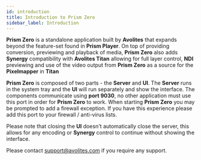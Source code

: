 ```yaml
---
id: introduction
title: Introduction to Prism Zero
sidebar_label: Introduction
---
```


**Prism Zero** is a standalone application built by **Avolites** that expands beyond the feature-set found in **Prism Player**. On top of providing conversion, previewing and playback of media, **Prism Zero** also adds **Synergy** compatibility with **Avolites Titan** allowing for full layer control, **NDI** previewing and use of the video output from **Prism Zero** as a source for the **Pixelmapper** in **Titan**

**Prism Zero** is composed of two parts - the **Server** and **UI**. The **Server** runs in the system tray and the **UI** will run separately and show the interface. The components communicate using **port 9030**, no other application must use this port in order for **Prism Zero** to work. When starting **Prism Zero** you may be prompted to add a firewall exception. If you have this experience please add this port to your firewall / anti-virus lists.

Please note that closing the **UI** doesn't automatically close the server, this allows for any encoding or **Synergy** control to continue without showing the interface.

Please contact <a href="mailto:support@avolites.com?subject=Prism%20Zero:">support@avolites.com</a> if you require any support.
